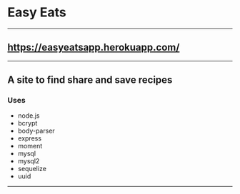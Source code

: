 # Easy Eats
---
## https://easyeatsapp.herokuapp.com/
---
A site to find share and save recipes
---
### Uses 
* node.js
* bcrypt
* body-parser 
* express
* moment
* mysql
* mysql2
* sequelize
* uuid
---
